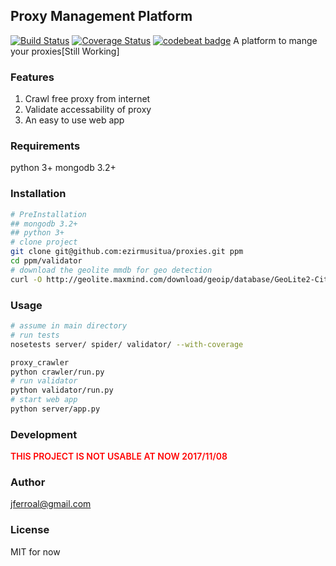 ## Proxy Management Platform
[![Build Status](https://travis-ci.org/ezirmusitua/proxies.svg?branch=master)](https://travis-ci.org/ezirmusitua/proxies) [![Coverage Status](https://coveralls.io/repos/github/ezirmusitua/proxies/badge.svg?branch=master)](https://coveralls.io/github/ezirmusitua/proxies?branch=master) [![codebeat badge](https://codebeat.co/badges/df7ff88e-719d-4cc9-8257-1bee731bd9c2)](https://codebeat.co/projects/github-com-ezirmusitua-proxies-master)
A platform to mange your proxies[Still Working]  

### Features
1. Crawl free proxy from internet
2. Validate accessability of proxy
3. An easy to use web app

### Requirements  
python 3+
mongodb 3.2+

### Installation
```bash
# PreInstallation
## mongodb 3.2+
## python 3+
# clone project
git clone git@github.com:ezirmusitua/proxies.git ppm
cd ppm/validator
# download the geolite mmdb for geo detection
curl -O http://geolite.maxmind.com/download/geoip/database/GeoLite2-City.mmdb.gz
```

### Usage  
```bash
# assume in main directory
# run tests  
nosetests server/ spider/ validator/ --with-coverage

proxy_crawler
python crawler/run.py
# run validator
python validator/run.py
# start web app
python server/app.py
```

### Development
<p style="color: red; font-weight: 600">THIS PROJECT IS NOT USABLE AT NOW 2017/11/08</p>

### Author
jferroal@gmail.com

### License
MIT for now

